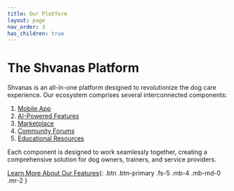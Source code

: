 ```yaml
---
title: Our Platform
layout: page
nav_order: 3
has_children: true
---
```


# The Shvanas Platform

Shvanas is an all-in-one platform designed to revolutionize the dog care experience. Our ecosystem comprises several interconnected components:

1. [Mobile App](mobile-app.md)
2. [AI-Powered Features](ai-features.md)
3. [Marketplace](marketplace.md)
4. [Community Forums](community.md)
5. [Educational Resources](education.md)

Each component is designed to work seamlessly together, creating a comprehensive solution for dog owners, trainers, and service providers.

[Learn More About Our Features](mobile-app.md){: .btn .btn-primary .fs-5 .mb-4 .mb-md-0 .mr-2 }
